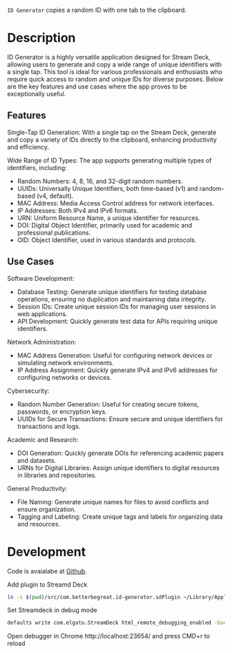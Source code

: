 
`ID Generator` copies a random ID with one tab to the clipboard.

# Description

ID Generator is a highly versatile application designed for Stream Deck, allowing users to generate and copy a wide range of unique identifiers with a single tap. This tool is ideal for various professionals and enthusiasts who require quick access to random and unique IDs for diverse purposes. Below are the key features and use cases where the app proves to be exceptionally useful.

## Features

Single-Tap ID Generation: With a single tap on the Stream Deck, generate and copy a variety of IDs directly to the clipboard, enhancing productivity and efficiency.

Wide Range of ID Types: The app supports generating multiple types of identifiers, including:
- Random Numbers: 4, 8, 16, and 32-digit random numbers.
- UUIDs: Universally Unique Identifiers, both time-based (v1) and random-based (v4, default).
- MAC Address: Media Access Control address for network interfaces.
- IP Addresses: Both IPv4 and IPv6 formats.
- URN: Uniform Resource Name, a unique identifier for resources.
- DOI: Digital Object Identifier, primarily used for academic and professional publications.
- OID: Object Identifier, used in various standards and protocols.

## Use Cases

Software Development:
- Database Testing: Generate unique identifiers for testing database operations, ensuring no duplication and maintaining data integrity.
- Session IDs: Create unique session IDs for managing user sessions in web applications.
- API Development: Quickly generate test data for APIs requiring unique identifiers.

Network Administration:
- MAC Address Generation: Useful for configuring network devices or simulating network environments.
- IP Address Assignment: Quickly generate IPv4 and IPv6 addresses for configuring networks or devices.

Cybersecurity:
- Random Number Generation: Useful for creating secure tokens, passwords, or encryption keys.
- UUIDs for Secure Transactions: Ensure secure and unique identifiers for transactions and logs.

Academic and Research:
- DOI Generation: Quickly generate DOIs for referencing academic papers and datasets.
- URNs for Digital Libraries: Assign unique identifiers to digital resources in libraries and repositories.

General Productivity:
- File Naming: Generate unique names for files to avoid conflicts and ensure organization.
- Tagging and Labeling: Create unique tags and labels for organizing data and resources.


# Development

Code is avaialabe at [Github](https://developer.elgato.com/documentation/stream-deck/).

Add plugin to Streamd Deck
```bash
ln -s $(pwd)/src/com.betterbegreat.id-generator.sdPlugin ~/Library/Application\ Support/com.elgato.StreamDeck/Plugins/
```

Set Streamdeck in debug mode
```bash
defaults write com.elgato.StreamDeck html_remote_debugging_enabled -bool YES
```

Open debugger in Chrome
http://localhost:23654/
and press CMD+r to reload
